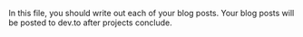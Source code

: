 In this file, you should write out each of your blog posts. Your blog posts will be posted to dev.to after projects conclude. 
